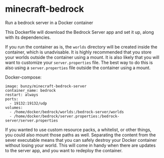 # minecraft-bedrock
Run a bedrock server in a Docker container

This Dockerfile will download the Bedrock Server app and set it up, along with its dependencies.

If you run the container as is, the `worlds` directory will be created inside the container, which is unadvisable. It is highly recommended that you store your worlds outside the container using a mount. It is also likely that you will want to customize your `server.properties` file. The best way to do this is also using a `server.properties` file outside the container using a mount.

Docker-compose:
  
    image: bunzy/minecraft-bedrock-server
    container_name: bedrock
    restart: always
    ports:
      - 19132:19132/udp
    volumes:
      - /home/docker/bedrock/worlds:/bedrock-server/worlds
      - /home/docker/bedrock/server.properties:/bedrock-server/server.properties

If you wanted to use custom resource packs, a whitelist, or other things, you could also mount those paths as well. Separating the content from the sever executable means that you can safely destroy your Docker container without losing your world. This will come in handy when there are updates to the server app, and you want to redeploy the container.

